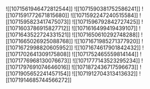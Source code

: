 ![[1071561946472812544]]
![[1071590381752586241]]
![[1071591772671815680]]
![[1071592247240515584]]
![[1071595823417475073]]
![[1071596792842727425]]
![[1071603786915827712]]
![[1071616499419439107]]
![[1071643522724331521]]
![[1071650610292748288]]
![[1071665026925088768]]
![[1071671985271377920]]
![[1071672998820605952]]
![[1071674617901842432]]
![[1071702641309175808]]
![[1071752465559814144]]
![[1071776968130076673]]
![[1071777143523295234]]
![[1071797691074646016]]
![[1071872436717596673]]
![[1071905652241457154]]
![[1071912704313413632]]
![[1071914685744566272]]
